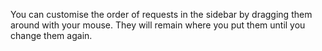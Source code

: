 You can customise the order of requests in the sidebar by dragging them around with your mouse.
They will remain where you put them until you change them again.